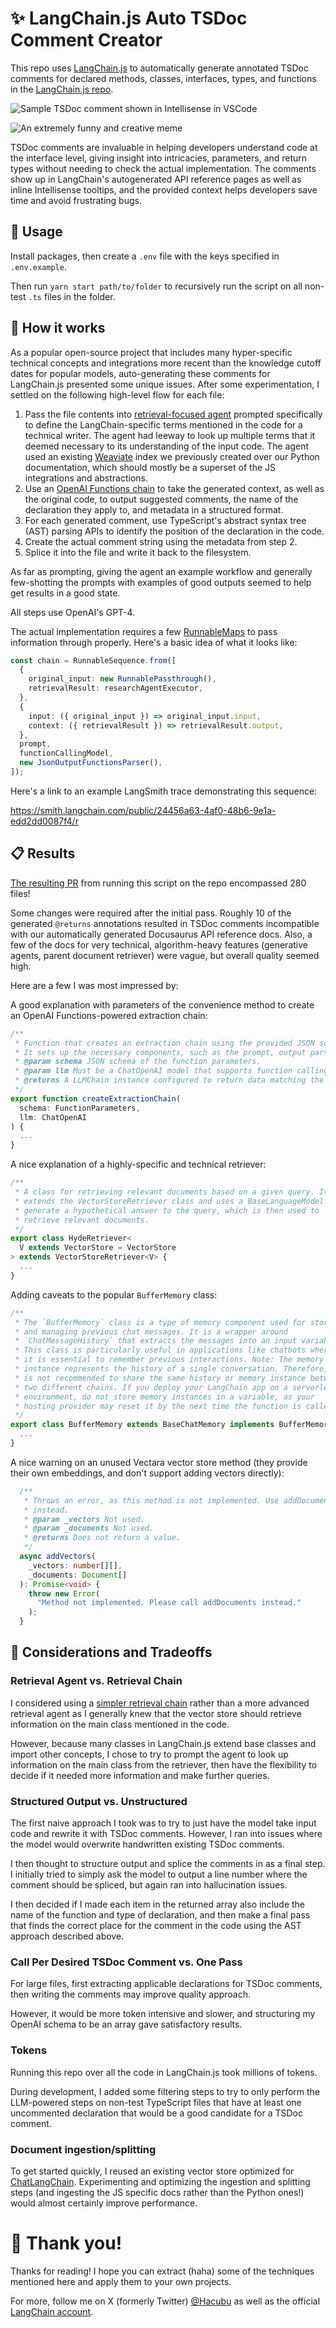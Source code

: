 # ✨ LangChain.js Auto TSDoc Comment Creator

This repo uses [LangChain.js](https://js.langchain.com/) to automatically generate annotated TSDoc
comments for declared methods, classes, interfaces, types, and functions in the [LangChain.js repo](https://github.com/hwchase17/langchainjs).

![Sample TSDoc comment shown in Intellisense in VSCode](/public/images/intellisense_tooltip.png)

![An extremely funny and creative meme](/public/images/langchain-create-meme.jpeg)

TSDoc comments are invaluable in helping developers understand code at the interface level, giving insight into
intricacies, parameters, and return types without needing to check the actual implementation. The comments show
up in LangChain's autogenerated API reference pages as well as inline Intellisense tooltips, and the provided context
helps developers save time and avoid frustrating bugs.

## 🔨 Usage

Install packages, then create a `.env` file with the keys specified in `.env.example`.

Then run `yarn start path/to/folder` to recursively run the script on all non-test `.ts` files in the folder.

## 🔎 How it works

As a popular open-source project that includes many hyper-specific technical concepts and integrations more recent than the knowledge
cutoff dates for popular models, auto-generating these comments for LangChain.js presented some unique issues. After some
experimentation, I settled on the following high-level flow for each file:

1. Pass the file contents into [retrieval-focused agent](https://js.langchain.com/docs/use_cases/question_answering/conversational_retrieval_agents) prompted specifically to define the LangChain-specific terms mentioned in the code for a technical writer. The agent had leeway to look up multiple terms that it deemed necessary to its understanding of the input code. The agent used an existing [Weaviate](https://js.langchain.com/docs/modules/data_connection/vectorstores/integrations/weaviate) index we previously created over our Python documentation, which should mostly be a superset of the JS integrations and abstractions.
2. Use an [OpenAI Functions chain](https://js.langchain.com/docs/modules/chains/popular/structured_output) to take the generated context, as well as the original code, to output suggested comments, the name of the declaration they apply to, and metadata in a structured format.
3. For each generated comment, use TypeScript's abstract syntax tree (AST) parsing APIs to identify the position of the declaration in the code.
4. Create the actual comment string using the metadata from step 2.
5. Splice it into the file and write it back to the filesystem.

As far as prompting, giving the agent an example workflow and generally few-shotting the prompts with examples of good outputs seemed to help get
results in a good state.

All steps use OpenAI's GPT-4.

The actual implementation requires a few [RunnableMaps](https://js.langchain.com/docs/guides/expression_language/cookbook) to pass
information through properly. Here's a basic idea of what it looks like:

```typescript
const chain = RunnableSequence.from([
  {
    original_input: new RunnablePassthrough(),
    retrievalResult: researchAgentExecutor,
  },
  {
    input: ({ original_input }) => original_input.input,
    context: ({ retrievalResult }) => retrievalResult.output,
  },
  prompt,
  functionCallingModel,
  new JsonOutputFunctionsParser(),
]);
```

Here's a link to an example LangSmith trace demonstrating this sequence:

https://smith.langchain.com/public/24456a63-4af0-48b6-9e1a-edd2dd0087f4/r

## 📋 Results

[The resulting PR](https://github.com/hwchase17/langchainjs/pull/2341) from running this script on the repo encompassed 280 files!

Some changes were required after the initial pass. Roughly 10 of the generated `@returns` annotations resulted in TSDoc comments incompatible with
our automatically generated Docusaurus API reference docs. Also, a few of the docs for very technical, algorithm-heavy features
(generative agents, parent document retriever) were vague, but overall quality seemed high.

Here are a few I was most impressed by:

A good explanation with parameters of the convenience method to create an OpenAI Functions-powered extraction chain:

```typescript
/**
 * Function that creates an extraction chain using the provided JSON schema.
 * It sets up the necessary components, such as the prompt, output parser, and tags.
 * @param schema JSON schema of the function parameters.
 * @param llm Must be a ChatOpenAI model that supports function calling.
 * @returns A LLMChain instance configured to return data matching the schema.
 */
export function createExtractionChain(
  schema: FunctionParameters,
  llm: ChatOpenAI
) {
  ...
}
```

A nice explanation of a highly-specific and technical retriever:

```typescript
/**
 * A class for retrieving relevant documents based on a given query. It
 * extends the VectorStoreRetriever class and uses a BaseLanguageModel to
 * generate a hypothetical answer to the query, which is then used to
 * retrieve relevant documents.
 */
export class HydeRetriever<
  V extends VectorStore = VectorStore
> extends VectorStoreRetriever<V> {
  ...
}
```

Adding caveats to the popular `BufferMemory` class:

```typescript
/**
 * The `BufferMemory` class is a type of memory component used for storing
 * and managing previous chat messages. It is a wrapper around
 * `ChatMessageHistory` that extracts the messages into an input variable.
 * This class is particularly useful in applications like chatbots where
 * it is essential to remember previous interactions. Note: The memory
 * instance represents the history of a single conversation. Therefore, it
 * is not recommended to share the same history or memory instance between
 * two different chains. If you deploy your LangChain app on a serverless
 * environment, do not store memory instances in a variable, as your
 * hosting provider may reset it by the next time the function is called.
 */
export class BufferMemory extends BaseChatMemory implements BufferMemoryInput {
  ...
}
```

A nice warning on an unused Vectara vector store method (they provide their own embeddings, and don't support adding vectors directly):

```typescript
  /**
   * Throws an error, as this method is not implemented. Use addDocuments
   * instead.
   * @param _vectors Not used.
   * @param _documents Not used.
   * @returns Does not return a value.
   */
  async addVectors(
    _vectors: number[][],
    _documents: Document[]
  ): Promise<void> {
    throw new Error(
      "Method not implemented. Please call addDocuments instead."
    );
  }
```

## 🧪 Considerations and Tradeoffs

### Retrieval Agent vs. Retrieval Chain

I considered using a [simpler retrieval chain](https://js.langchain.com/docs/modules/chains/popular/vector_db_qa) rather than a more
advanced retrieval agent as I generally knew that the vector store should retrieve information on the main class mentioned in the
code.

However, because many classes in LangChain.js extend base classes and import other concepts, I chose to try to prompt
the agent to look up information on the main class from the retriever, then have the flexibility to decide if it needed
more information and make further queries.

### Structured Output vs. Unstructured

The first naive approach I took was to try to just have the model take input code and rewrite it with TSDoc comments.
However, I ran into issues where the model would overwrite handwritten existing TSDoc comments.

I then thought to structure output and splice the comments in as a final step. I initially tried to simply ask the model to output a line
number where the comment should be spliced, but again ran into hallucination issues.

I then decided if I made each item in the returned array also include the name of the function and type of declaration, and then make
a final pass that finds the correct place for the comment in the code using the AST approach described above.

### Call Per Desired TSDoc Comment vs. One Pass

For large files, first extracting applicable declarations for TSDoc comments, then writing the comments may improve quality approach.

However, it would be more token intensive and slower, and structuring my OpenAI schema to be an array gave satisfactory results.

### Tokens

Running this repo over all the code in LangChain.js took millions of tokens.

During development, I added some filtering steps to try to only perform the LLM-powered steps on non-test TypeScript files that
have at least one uncommented declaration that would be a good candidate for a TSDoc comment.

### Document ingestion/splitting

To get started quickly, I reused an existing vector store optimized for [ChatLangChain](https://github.com/langchain-ai/chat-langchain).
Experimenting and optimizing the ingestion and splitting steps (and ingesting the JS specific docs rather than the Python ones!)
would almost certainly improve performance.

# 🙏 Thank you!

Thanks for reading! I hope you can extract (haha) some of the techniques mentioned here and apply them to your own projects.

For more, follow me on X (formerly Twitter) [@Hacubu](https://x.com/hacubu) as well as the official [LangChain account](https://x.com/langchainai).

